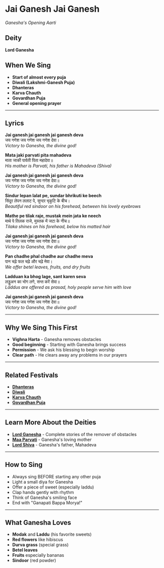 # Jai Ganesh Jai Ganesh
*Ganesha's Opening Aarti*

## Deity
**Lord Ganesha**

## When We Sing
- **Start of almost every puja**
- **Diwali (Lakshmi-Ganesh Puja)**
- **Dhanteras**
- **Karva Chauth**
- **Govardhan Puja**
- **General opening prayer**

---

## Lyrics

**Jai ganesh jai ganesh jai ganesh deva**  
जय गणेश जय गणेश जय गणेश देवा।  
*Victory to Ganesha, the divine god!*

**Mata jaki parvati pita mahadeva**  
माता जाकी पार्वती पिता महादेवा॥  
*His mother is Parvati, his father is Mahadeva (Shiva)*

**Jai ganesh jai ganesh jai ganesh deva**  
जय गणेश जय गणेश जय गणेश देवा॥  
*Victory to Ganesha, the divine god!*

**Sindur lepan lalat pe, sundar bhrikuti ke beech**  
सिंदूर लेपन ललाट पे, सुन्दर भृकुटि के बीच।  
*Beautiful red sindoor on his forehead, between his lovely eyebrows*

**Mathe pe tilak raje, mustak mein jata ke neech**  
माथे पे तिलक राजे, मुस्तक में जटा के नीच॥  
*Tilaka shines on his forehead, below his matted hair*

**Jai ganesh jai ganesh jai ganesh deva**  
जय गणेश जय गणेश जय गणेश देवा॥  
*Victory to Ganesha, the divine god!*

**Pan chadhe phal chadhe aur chadhe meva**  
पान चढ़े फल चढ़े और चढ़े मेवा।  
*We offer betel leaves, fruits, and dry fruits*

**Ladduan ka bhog lage, sant karen seva**  
लड्डुअन का भोग लगे, सन्त करें सेवा॥  
*Laddus are offered as prasad, holy people serve him with love*

**Jai ganesh jai ganesh jai ganesh deva**  
जय गणेश जय गणेश जय गणेश देवा॥  
*Victory to Ganesha, the divine god!*

---

## Why We Sing This First
- **Vighna Harta** - Ganesha removes obstacles
- **Good beginning** - Starting with Ganesha brings success
- **Permission** - We ask his blessing to begin worship
- **Clear path** - He clears away any problems in our prayers

---

## Related Festivals

- **[Dhanteras](../section1-festivals/12-dhanteras.md)**
- **[Diwali](../section1-festivals/13-diwali.md)**
- **[Karva Chauth](../section1-festivals/11-karva-chauth.md)**
- **[Govardhan Puja](../section1-festivals/14-govardhan-puja.md)**

---

## Learn More About the Deities

- **[Lord Ganesha](../section3-deities/03-lord-ganesha.md)** - Complete stories of the remover of obstacles
- **[Maa Parvati](../section3-deities/08-maa-parvati.md)** - Ganesha's loving mother
- **[Lord Shiva](../section3-deities/01-lord-shiva.md)** - Ganesha's father, Mahadeva

---

## How to Sing
- Always sing BEFORE starting any other puja
- Light a small diya for Ganesha
- Offer a piece of sweet (especially laddu)
- Clap hands gently with rhythm
- Think of Ganesha's smiling face
- End with "Ganapati Bappa Morya!"

---

## What Ganesha Loves
- **Modak** and **Laddu** (his favorite sweets)
- **Red flowers** like hibiscus
- **Durva grass** (special grass)
- **Betel leaves**
- **Fruits** especially bananas
- **Sindoor** (red powder)

